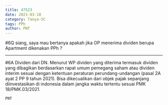 ```yaml
---
title: 47523
date: 2021-03-18
category: Tanya-SC
tags: PPh
author: PNT
---
```


#6Q siang, saya mau bertanya apakah jika OP menerima dividen berupa Apartment dikenakan PPh ?

---

#6A Dividen dari DN. Menurut WP dividen yang diterima termasuk dividen yang dibagikan berdasarkan rapat umum pemegang saham atau dividen interim sesuai dengan ketentuan peraturan perundang-undangan (pasal 2A ayat 2 PP 9 tahun 2021). Bisa dikecualikan dari objek pajak sepanjang diinvestasikan di indonesia dalam jangka waktu tertentu sesuai PMK 18/PMK.03/2021.

`PNT`
